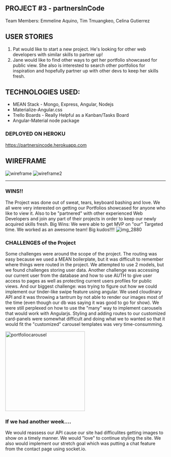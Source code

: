 ## PROJECT #3 - partnersInCode 
Team Members: Emmeline Aquino, Tim Tmuangkeo, Celina Gutierrez

## USER STORIES ##
1. Pat would like to start a new project. He's looking for other web developers with similar skills to partner up!
2. Jane would like to find other ways to get her portfolio showcased for public view.  She also is interested to search other portfolios for inspiration and hopefully partner up with other devs to keep her skills fresh.


## TECHNOLOGIES USED:
* MEAN Stack - Mongo, Express, Angular, Nodejs
* Materialize-Angular.css
* Trello Boards - Really Helpful as a Kanban/Tasks Board
* Angular-Material node package

### DEPLOYED ON HEROKU
https://partnersincode.herokuapp.com


## WIREFRAME
![wireframe](https://cloud.githubusercontent.com/assets/26496932/26531786/98a8ede0-43a5-11e7-98c3-2d0265d6d2b6.jpg)
![wireframe2](https://cloud.githubusercontent.com/assets/26496932/26576251/ff948bbc-44dc-11e7-8c07-33192c2567fa.jpg)

----------------------------------------------------------------------------------------------------------------------
### WINS!!
The Project was done out of sweat, tears, keyboard bashing and love.  We all were very interested on getting our Portfolios showcased for anyone who like to view it.  Also to be "partnered" with other experienced Web Developers and join any part of their projects in order to keep our newly acquired skills fresh.  Big Wins: We were able to get MVP on "our" Targeted time.  We worked as an awesome team!  Big kudos!!!!
![img_2880](https://cloud.githubusercontent.com/assets/26496932/26576693/a31884ea-44de-11e7-8166-80eb2a4e5275.JPG)

### CHALLENGES of the Project
Some challenges were around the scope of the project.  The routing was easy because we used a MEAN boilerplate, but it was difficult to remember where things were routed in the project.  We attempted to use 2 models, but we found challenges storing user data.  Another challenge was accessing our current user from the database and how to use AUTH to give user access to pages as well as protecting current users profiles for public views.  And our biggest challenge: was trying to figure out how we could implement our tinder-like swipe feature using angular.  We used cloudinary API and it was throwing a tantrum by not able to render our images most of the time (even though our db was saying it was good to go for show).  We were still perplexed on how to use the "many" way to implement carousels that would work with Angularjs.  Styling and adding routes to our customized card-panels were somewhat difficult and doing what we to wanted so that it would fit the "customized" carousel templates was very time-consumming.

<img width="250" alt="portfoliocarousel" src="https://cloud.githubusercontent.com/assets/26496932/26576860/4290d1bc-44df-11e7-8e21-aef39317d102.png">


### If we had another week....
We would reassess our API cause our site had difficulites getting images to show on a timely manner.  We would "love" to continue styling the site.  We also would implement our stretch goal which was putting a chat feature from the contact page using socket.io.
